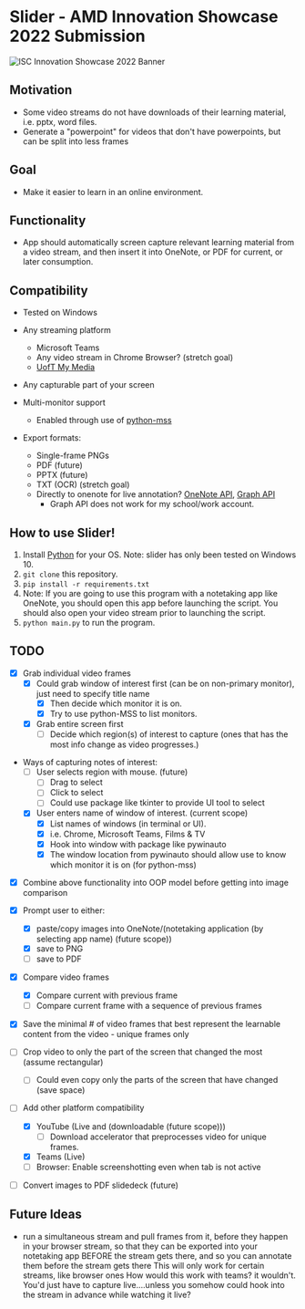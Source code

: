 # Slider - AMD Innovation Showcase 2022 Submission

![ISC Innovation Showcase 2022 Banner]('./innovation-showcase-banner.png')  
## Motivation
- Some video streams do not have downloads of their learning material, i.e. pptx, word files.
- Generate a "powerpoint" for videos that don't have powerpoints, but can be split into less frames

## Goal
- Make it easier to learn in an online environment.

## Functionality
- App should automatically screen capture relevant learning material from a video stream, and then insert it into OneNote, or PDF for current, or later consumption.

## Compatibility
- Tested on Windows  
- Any streaming platform
  - Microsoft Teams
  - Any video stream in Chrome Browser? (stretch goal)
  - [UofT My Media](https://play.library.utoronto.ca/login)

- Any capturable part of your screen

- Multi-monitor support
  - Enabled through use of [python-mss](https://python-mss.readthedocs.io/examples.html)

- Export formats:
  - Single-frame PNGs
  - PDF (future)
  - PPTX  (future)
  - TXT (OCR) (stretch goal)
  - Directly to onenote for live annotation? [OneNote API](https://developer.microsoft.com/en-us/graph/get-started), [Graph API](https://developer.microsoft.com/en-us/graph/quick-start)
    - Graph API does not work for my school/work account.


## How to use Slider!
1. Install [Python](https://www.python.org/downloads/) for your OS. Note: slider has only been tested on Windows 10.  
2. `git clone` this repository.
3. `pip install -r requirements.txt`
4. Note: If you are going to use this program with a notetaking app like OneNote, you should open this app before launching the script.
You should also open your video stream prior to launching the script.
5. `python main.py` to run the program. 

## TODO

- [x] Grab individual video frames
  - [x] Could grab window of interest first (can be on non-primary monitor), just need to specify title name
    - [x] Then decide which monitor it is on.
    - [x] Try to use python-MSS to list monitors. 
  - [x] Grab entire screen first
    - [ ] Decide which region(s) of interest to capture (ones that has the most info change as video progresses.)

- Ways of capturing notes of interest:
  - [ ] User selects region with mouse. (future)
    - [ ] Drag to select
    - [ ] Click to select
    - [ ] Could use package like tkinter to provide UI tool to select
  
  - [x] User enters name of window of interest. (current scope)
    - [x] List names of windows (in terminal or UI).
    - [x] i.e. Chrome, Microsoft Teams, Films & TV
    - [x] Hook into window with package like pywinauto
    - [x] The window location from pywinauto should allow use to know which monitor it is on (for python-mss)

- [x] Combine above functionality into OOP model before getting into image comparison
  
- [x] Prompt user to either:
  - [x]  paste/copy images into OneNote/(notetaking application (by selecting app name) (future scope))
  - [x]  save to PNG
  - [ ]  save to PDF

- [x] Compare video frames
    - [x] Compare current with previous frame
    - [ ] Compare current frame with a sequence of previous frames
- [x] Save the minimal # of video frames that best represent the learnable content from the video - unique frames only

- [ ] Crop video to only the part of the screen that changed the most (assume rectangular)
    - [ ] Could even copy only the parts of the screen that have changed (save space)

- [ ] Add other platform compatibility
    - [x] YouTube (Live and (downloadable (future scope)))
        - [ ] Download accelerator that preprocesses video for unique frames.
    - [x] Teams (Live)
    - [ ] Browser: Enable screenshotting even when tab is not active

- [ ] Convert images to PDF slidedeck (future)

## Future Ideas

- run a simultaneous stream and pull frames from it, 
before they happen in your browser stream, 
so that they can be exported into your notetaking app BEFORE the stream gets there, 
and so you can annotate them before the stream gets there
This will only work for certain streams, like browser ones
How would this work with teams? it wouldn't. You'd just have to capture live....unless you somehow
could hook into the stream in advance while watching it live?


